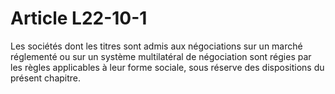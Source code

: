 # Article L22-10-1

Les sociétés dont les titres sont admis aux négociations sur un marché réglementé ou sur un système multilatéral de négociation sont régies par les règles applicables à leur forme sociale, sous réserve des dispositions du présent chapitre.
